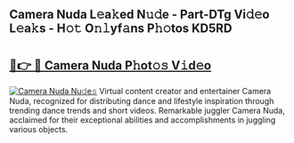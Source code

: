 ## Camera Nuda L𝚎a𝚔ed N𝚞𝚍e - Part-DTg Vi𝚍𝚎o L𝚎a𝚔s - H𝚘𝚝 O𝚗𝚕yf𝚊ns P𝚑𝚘tos KD5RD

# <h2><a href="http://kfa29do.oniu.top/?m=Camera+Nuda">🔗👉 🔴 Camera Nuda P𝚑ot𝚘𝚜 V𝚒d𝚎o</a></h2>

[![Camera Nuda Nu𝚍e𝚜](https://i.imgur.com/0qMVB7G.gif)](http://kfa29do.oniu.top/?m=Camera+Nuda)
Virtual content creator and entertainer Camera Nuda, recognized for distributing dance and lifestyle inspiration through trending dance trends and short videos. Remarkable juggler Camera Nuda, acclaimed for their exceptional abilities and accomplishments in juggling various objects.  
